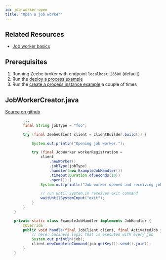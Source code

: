 ```yaml
---
id: job-worker-open
title: "Open a job worker"
---
```


## Related Resources

- [Job worker basics](/product-manuals/concepts/job-workers.md)

## Prerequisites

1. Running Zeebe broker with endpoint `localhost:26500` (default)
1. Run the [deploy a process example](process-deploy.md)
1. Run the [create a process instance example](process-instance-create.md) a couple of times

## JobWorkerCreator.java

[Source on github](https://github.com/camunda-cloud/zeebe/tree/develop/samples/src/main/java/io/camunda/zeebe/example/job/JobWorkerCreator.java)

```java
        ...
        final String jobType = "foo";

        try (final ZeebeClient client = clientBuilder.build()) {

            System.out.println("Opening job worker.");

            try (final JobWorker workerRegistration =
                client
                    .newWorker()
                    .jobType(jobType)
                    .handler(new ExampleJobHandler())
                    .timeout(Duration.ofSeconds(10))
                    .open()) {
                System.out.println("Job worker opened and receiving jobs.");

                // run until System.in receives exit command
                waitUntilSystemInput("exit");
            }
        }
    }

    private static class ExampleJobHandler implements JobHandler {
        @Override
        public void handle(final JobClient client, final ActivatedJob job) {
            // here: business logic that is executed with every job
            System.out.println(job);
            client.newCompleteCommand(job.getKey()).send().join();
        }
    }
```
